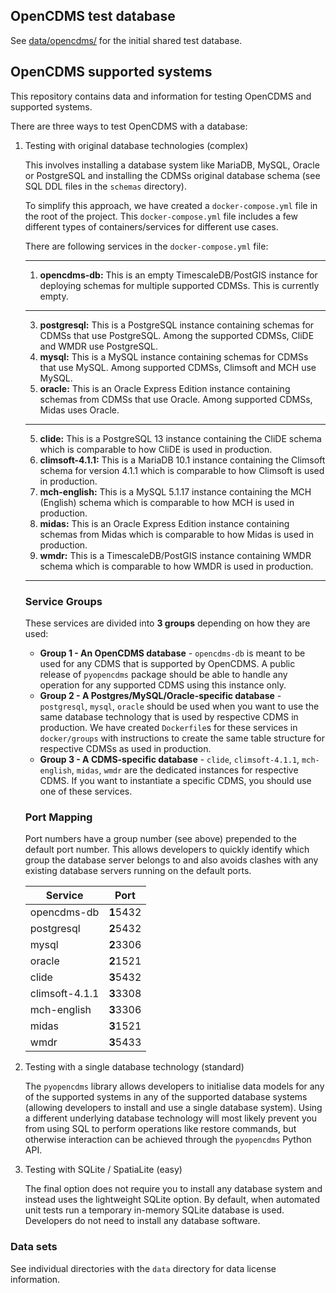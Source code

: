 ## OpenCDMS test database

See [data/opencdms/](https://github.com/opencdms/opencdms_test_data/tree/main/opencdms_test_data/data/opencdms) for the initial shared test database.

## OpenCDMS supported systems

This repository contains data and information for testing OpenCDMS and supported systems.

There are three ways to test OpenCDMS with a database:
1. Testing with original database technologies (complex)

   This involves installing a database system like MariaDB, MySQL, Oracle or PostgreSQL and installing the CDMSs original database schema (see SQL DDL files in the `schemas` directory). 

    To simplify this approach, we have created a `docker-compose.yml` file in the root of the project.
    This `docker-compose.yml` file includes a few different types of containers/services for different use cases.

   There are following services in the `docker-compose.yml` file:
   
   ---
   
   1. **opencdms-db:** This is an empty TimescaleDB/PostGIS instance for deploying schemas for multiple supported CDMSs. This is currently empty.

   ---

   3. **postgresql:** This is a PostgreSQL instance containing schemas for CDMSs that use PostgreSQL. Among the supported CDMSs, CliDE and WMDR use
   PostgreSQL. 
   3. **mysql:** This is a MySQL instance containing schemas for CDMSs that use MySQL. Among supported CDMSs, Climsoft and MCH use MySQL.
   4. **oracle:** This is an Oracle Express Edition instance containing schemas from CDMSs that use Oracle. Among supported CDMSs, Midas uses Oracle.
   
   ---
   
   5. **clide:** This is a PostgreSQL 13 instance containing the CliDE schema which is comparable to how CliDE is used in production.
   6. **climsoft-4.1.1:** This is a MariaDB 10.1 instance containing the Climsoft schema for version 4.1.1 which is comparable to how Climsoft is used in production.
   7. **mch-english:** This is a MySQL 5.1.17 instance containing the MCH (English) schema which is comparable to how MCH is used in production.
   8. **midas:** This is an Oracle Express Edition instance containing schemas from Midas which is comparable to how Midas is used in production.
   9. **wmdr:** This is a TimescaleDB/PostGIS instance containing WMDR schema which is comparable to how WMDR is used in production.

   ---

   ### Service Groups

   These services are divided into **3 groups** depending on how they are used:
   - **Group 1 - An OpenCDMS database** - `opencdms-db` is meant to be used for any CDMS that is supported by OpenCDMS. A public release of `pyopencdms` package should be able to handle any operation for any supported CDMS using this instance only.
   - **Group 2 - A Postgres/MySQL/Oracle-specific database** - `postgresql`, `mysql`, `oracle` should be used when you want to use the same database technology
   that is used by respective CDMS in production. We have created `Dockerfile`s for these services in `docker/groups` with instructions to create the same table structure for respective CDMSs as used in production.
   - **Group 3 - A CDMS-specific database** - `clide`, `climsoft-4.1.1`, `mch-english`, `midas`, `wmdr` are the dedicated instances for respective CDMS. If you want to instantiate a specific CDMS, you should use one of these services.
   
   ### Port Mapping
   
   Port numbers have a group number (see above) prepended to the default port number. This allows developers to quickly identify which group the database server belongs to and also avoids clashes with any existing database servers running on the default ports.
   
   | Service | Port |
   |---------|------|
   | opencdms-db | **1**5432 |
   | postgresql | **2**5432 |
   | mysql | **2**3306 |
   | oracle | **2**1521 |
   | clide | **3**5432 |
   | climsoft-4.1.1 |  **3**3308 |
   | mch-english |  **3**3306 |
   | midas | **3**1521 |
   | wmdr | **3**5433 |
   

2. Testing with a single database technology (standard)

    The `pyopencdms` library allows developers to initialise data models for any of the supported systems in any of the supported database systems (allowing developers to install and use a single database system). Using a different underlying database technology will most likely prevent you from using SQL to perform operations like restore commands, but otherwise interaction can be achieved through the `pyopencdms` Python API.

3. Testing with SQLite / SpatiaLite (easy)

    The final option does not require you to install any database system and instead uses the lightweight SQLite option. By default, when automated unit tests run a temporary in-memory SQLite database is used. Developers do not need to install any database software.


### Data sets

See individual directories with the `data` directory for data license information.

